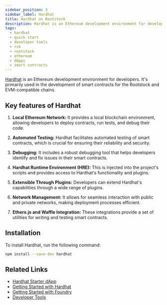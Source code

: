```yaml
---
sidebar_position: 3
sidebar_label: Hardhat
title: Hardhat on Rootstock
description: Hardhat is an Ethereum development environment for developers. It's primarily used in the development of smart contracts for the Rootstock and EVM-compatible chains.
tags:
  - hardhat
  - quick start
  - developer tools
  - rsk
  - rootstock
  - ethereum
  - dApps
  - smart contracts
---
```


[Hardhat](https://hardhat.org/docs) is an Ethereum development environment for developers. It's primarily used in the development of smart contracts for the Rootstock and EVM-compatible chains.

## Key features of Hardhat

1. **Local Ethereum Network:** It provides a local blockchain environment, allowing developers to deploy contracts, run tests, and debug their code.

2. **Automated Testing:** Hardhat facilitates automated testing of smart contracts, which is crucial for ensuring their reliability and security.

3. **Debugging:** It includes a robust debugging tool that helps developers identify and fix issues in their smart contracts.

4. **Hardhat Runtime Environment (HRE):** This is injected into the project's scripts and provides access to Hardhat's functionality and plugins.

5. **Extensible Through Plugins:** Developers can extend Hardhat's capabilities through a wide range of plugins.

6. **Network Management:** It allows for seamless interaction with public and private networks, making deployment processes efficient.

7. **Ethers.js and Waffle Integration:** These integrations provide a set of utilities for writing and testing smart contracts.

## Installation

To install Hardhat, run the following command:

```bash
npm install --save-dev hardhat
```

## Related Links

- [Hardhat Starter dApp](/developers/quickstart/hardhat/)
- [Getting Started with Hardhat](/developers/smart-contracts/hardhat/)
- [Getting Started with Foundry](/developers/smart-contracts/foundry/)
- [Developer Tools](/dev-tools/)